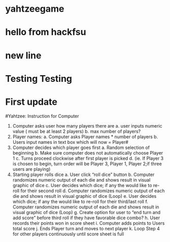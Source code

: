# yahtzeegame
# hello from hackfsu
# new line
# Testing Testing
# First update
#Yahtzee: Instruction for Computer

1.	Computer asks user how many players there are 
a.	user inputs numeric value ( must be at least 2 players)
b.	max number of players?
2.	Player names: 
a.	Computer asks Player names * number of players
b.	Users input names in text box which will now = Player#
3.	Computer decides which player goes first
a.	Random selection of beginning
b.	Make sure computer does not automatically choose Player 1
c.	Turns proceed clockwise after first player is picked 
d.	(ie. If Player 3 is chosen to begin, turn order will be Player 3, Player 1, Player 2;if three users are playing)
4.	Starting player rolls dice
a.	User click “roll dice” button 
b.	Computer randomizes numeric output of each die and shows result in visual graphic of dice
c.	User decides which dice; if any the would like to re-roll for their second roll
d.	Computer randomizes numeric output of each die and shows result in visual graphic of dice (Loop)
e.	User decides which dice; if any the would like to re-roll for their third/last roll
f.	Computer randomizes numeric output of each die and shows result in visual graphic of dice (Loop)
g.	Create option for user to “end turn and add score” before third roll if they have favorable dice combo?
h.	User records their points won in score sheet 
i.	Computer adds points to Users total score
j.	Ends Player turn and moves to next player
k.	Loop Step 4 for other players continuously until score sheet is full

